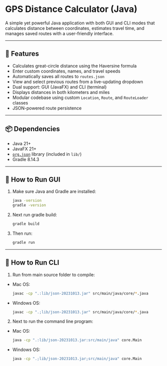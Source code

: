 # GPS Distance Calculator (Java)

A simple yet powerful Java application with both GUI and CLI modes that calculates distance between coordinates, estimates travel time, and manages saved routes with a user-friendly interface.

---

## 🌟 Features

- Calculates great-circle distance using the Haversine formula
- Enter custom coordinates, names, and travel speeds
- Automatically saves all routes to `routes.json`
- View and select previous routes from a live-updating dropdown
- Dual support: GUI (JavaFX) and CLI (terminal)
- Displays distances in both kilometers and miles
- Modular codebase using custom `Location`, `Route`, and `RouteLoader` classes
- JSON-powered route persistence

---

## 📦 Dependencies

- Java 21+
- JavaFX 21+
- [`org.json`](https://github.com/stleary/JSON-java) library (included in `lib/`)
- Gradle 8.14.3

---

## 🔧 How to Run GUI

1. Make sure Java and Gradle are installed:
   ```bash
   java -version
   gradle -version
2. Next run gradle build:
   ```bash
   gradle build
3. Then run:
   ```bash
   gradle run

---

## 🔧 How to Run CLI

1. Run from main source folder to compile:
- Mac OS:
   ```bash
   javac -cp ".:lib/json-20231013.jar" src/main/java/core/*.java
- Windows OS:
   ```bash
   javac -cp ".;lib/json-20231013.jar" src/main/java/core/*.java

2. Next to run the command line program:

- Mac OS:
   ```bash
   java -cp ".:lib/json-20231013.jar:src/main/java" core.Main

- Windows OS:
   ```bash
   java -cp ".;lib/json-20231013.jar;src/main/java" core.Main